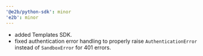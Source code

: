 ```yaml
---
'@e2b/python-sdk': minor
'e2b': minor
---
```


- added Templates SDK.
- fixed authentication error handling to properly raise `AuthenticationError` instead of `SandboxError` for 401 errors.
